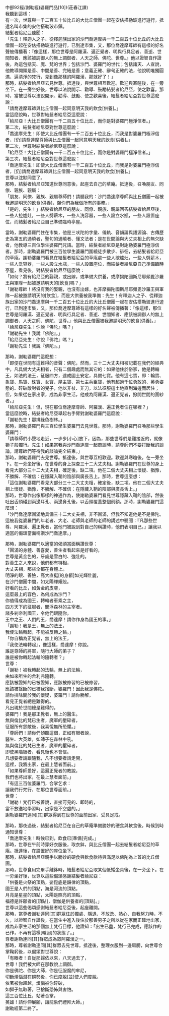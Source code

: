 中部92經/謝勒經(婆羅門品[10])(莊春江譯)  
我聽到這樣：  
有一次，世尊與一千二百五十位比丘的大比丘僧團一起在安估搭勒玻進行遊行，抵達名叫市集的安估搭勒玻市鎮。  
結髮者給尼亞聽聞：  
「先生！釋迦人之子、從釋迦族出家的沙門喬達摩與一千二百五十位比丘的大比丘僧團一起在安估搭勒玻進行遊行，已到達市集，又，那位喬達摩尊師有這樣的好名聲被傳播著：『像這樣，那位世尊是阿羅漢、遍正覺者、明與行具足者、善逝、世間知者、應該被調御人的無上調御者、人天之師、佛陀、世尊。』他以證智自作證後，為這包括天、魔、梵的世界；包括沙門、婆羅門的世代；包括諸天、人宣說，他教導開頭是善、中間是善、完結是善；意義正確、辭句正確的法，他說明唯獨圓滿、遍清淨的梵行，見到像那樣的阿羅漢，那就好了！」  
那時，結髮者給尼亞去見世尊。抵達後，與世尊相互歡迎。歡迎與寒暄後，在一旁坐下。在一旁坐好後，世尊以法說開示、勸導、鼓勵結髮者給尼亞，使之歡喜。那時，當被世尊以法說開示、勸導、鼓勵、使之歡喜後，結髮者給尼亞對世尊這麼說：  
「請喬達摩尊師與比丘僧團一起同意明天我的飲食[供養]。」  
當這麼說時，世尊對結髮者給尼亞這麼說：  
「給尼亞！大比丘僧團有一千二百五十位比丘，而你是對婆羅門極淨信者。」  
第二次，結髮者給尼亞對世尊這麼說：  
「喬達摩先生！即使大比丘僧團有一千二百五十位比丘，而我是對婆羅門極淨信者，[仍]請喬達摩尊師與比丘僧團一起同意明天我的飲食[供養]。」  
第二次，世尊對結髮者給尼亞這麼說：  
「給尼亞！大比丘僧團有一千二百五十位比丘，而你是對婆羅門極淨信者。」  
第三次，結髮者給尼亞對世尊這麼說：  
「喬達摩先生！即使大比丘僧團有一千二百五十位比丘，而我是對婆羅門極淨信者，[仍]請喬達摩尊師與比丘僧團一起同意明天我的飲食[供養]。」  
世尊以沈默同意了。  
那時，結髮者給尼亞知道世尊同意後，起座去自己的草庵。抵達後，召喚朋友、同僚、親族、親屬：  
「朋友、同僚、親族、親屬尊師們！請聽我的：沙門喬達摩尊師與比丘僧團一起被我邀請明天的飲食[供養]，願你們為我做所有的事務。」  
「是的，先生！」結髮者給尼亞的朋友、同僚、親族、親屬回答結髮者給尼亞後，一些人挖爐灶，一些人劈薪木，一些人洗容器，一些人設立水瓶，一些人設置座位，而結髮者給尼亞自己準備臨時亭屋。  
  
當時，謝勒婆羅門住在市集，他是三吠陀的字彙、儀軌、音韻論與語源論、古傳歷史為第五的通曉者，聖句的通曉者、懂文法者；是在世間論與大丈夫相上的無欠缺者，他教導三百位學生婆羅門咒語。當時，結髮者給尼亞是對謝勒婆羅門極淨信者。那時，謝勒婆羅門被三百位學生婆羅門圍繞徒步散步、徘徊，去結髮者給尼亞的草庵。謝勒婆羅門看見在結髮者給尼亞的草庵處一些人挖爐灶，一些人劈薪木，一些人洗容器，一些人設立水瓶，一些人設置座位，而結髮者給尼亞自己準備臨時亭屋，看見後，對結髮者給尼亞這麼說：  
「如何？將有給尼亞的娶親，或出嫁，或準備大供養，或摩揭陀國斯尼耶頻毘沙羅王與軍隊一起被邀請明天的[飲食]嗎？」  
「謝勒尊師！將沒有我的娶親，也沒有出嫁，也非摩揭陀國斯尼耶頻毘沙羅王與軍隊一起被邀請明天的[飲食]，而是大供養被我準備：先生！有釋迦人之子、從釋迦族出家的沙門喬達摩與一千二百五十位比丘的大比丘僧團一起在安估搭勒玻進行遊行，已到達市集，又，那位喬達摩尊師有這樣的好名聲被傳播著：『像這樣，那位世尊是阿羅漢、遍正覺者、明與行具足者、善逝、世間知者、應該被調御人的無上調御者、人天之師、佛陀、世尊。』他與比丘僧團被我邀請明天的飲食[供養]。」  
「給尼亞先生！你說『佛陀』嗎？」  
「謝勒先生！我說『佛陀』。」  
「給尼亞先生！你說『佛陀』嗎？」  
「謝勒先生！我說『佛陀』。」  
  
那時，謝勒婆羅門這麼想：  
「即便在世間有這難得的音聲：佛陀，然而，三十二大丈夫相被記載在我們的經典中，凡具備大丈夫相者，只有二個趣處而無其它的：如果他住於俗家，他是轉輪王，如法的法王，征服四方，達成國土安定，具備七寶。他有這七寶，即：輪寶、象寶、馬寶、珠寶、女寶、屋主寶、第七主兵臣寶，他有超過千位勇敢的、英勇姿態的、碎破敵對者的兒子，他以非杖、非刀，以法征服這土地直到海邊而居住；但，如果從在家出家，成為非家生活，他成為阿羅漢、遍正覺者，掀開世間的面紗者。」  
「給尼亞先生！但，現在那位喬達摩尊師、阿羅漢、遍正覺者住在哪裡？」  
當這麼說時，結髮者給尼亞舉起右手臂對謝勒婆羅門這麼說：  
「謝勒先生！那排綠色樹林。」  
那時，謝勒婆羅門與三百位學生婆羅門去見世尊。那時，謝勒婆羅門召喚那些學生婆羅門：  
「請尊師們小聲地走近，一步步[小心]放下，因為，那些世尊們是難接近的，就像獅子般獨行。先生！如果當我與沙門喬達摩一起商談時，請尊師們不要打斷我的談論，請尊師們等待我的談論完全結束。」  
那時，謝勒婆羅門去見世尊。抵達後，與世尊互相歡迎。歡迎與寒暄後，在一旁坐下。在一旁坐好後，在世尊的身上探查三十二大丈夫相。謝勒婆羅門在世尊的身上看見大部分三十二大丈夫相，確定後，缺二項。他在二個大丈夫相上懷疑、猶豫，不勝解、不確信：在隱藏入鞘的陰部與廣長舌上。那時，世尊這麼想：  
「這位謝勒婆羅門看見大部分三十二大丈夫相，確定後，缺二項。他在二個大丈夫相上懷疑、猶豫，不勝解、不確信：在隱藏入鞘的陰部與廣長舌上。」  
那時，世尊作出像那樣的神通作為，使謝勒婆羅門看見世尊隱藏入鞘的陰部，然後吐出舌頭碰到兩邊耳孔、兩邊鼻孔後，以舌頭覆蓋整個前額。那時，謝勒婆羅門這麼想：  
「沙門喬達摩圓滿地具備三十二大丈夫相，非不圓滿，但我不知道他是不是佛陀。這被我從婆羅門的年老者、大老、老師與老師的老師的講述中聽聞：『凡那些世尊、阿羅漢、遍正覺者，當他門被說到對自己的稱讚時，他們表明自己。』讓我以適當的偈頌當面稱讚沙門喬達摩。」  
  
那時，謝勒婆羅門以適當的偈頌當面稱讚世尊：  
「圓滿的身體、善喜愛，善生者看起來是好看的，  
世尊是黃金色的，牙齒是雪白的、強壯的。  
對善生之人來說，他們都有特相，  
大丈夫相，那些全都在身體上。  
明淨的眼、善臉，高大直挺[的身軀]如光輝壯麗，  
在沙門僧團中間，如太陽輝耀般。  
好看的比丘，如黃金的皮膚，  
這麼最上的容色，為何成為沙門？  
你值得成為國王，轉輪者車乘之主，  
四方天下的征服者，閻浮森林的主宰者。  
諸多剎帝利國王，令他們跟隨你，  
王中之王、人們的王，喬達摩！請你作身為國王的事。」  
「謝勒！我是王，無上的法王，  
我使法輪轉起，不能被反轉之輪。」  
「你自稱為正覺者，無上的法王，  
『我使法輪轉起』，像這樣，喬達摩！你說。  
誰是尊師的將軍，隨行大師的弟子？  
誰是被你轉起法輪的隨轉者？」  
世尊：  
「謝勒！被我轉起的法輪，無上的法輪，  
由如來所生的舍利弗隨轉。  
應該被證知的已被證知，應該被修習的已被修習，  
應該被捨斷的已被我捨斷，婆羅門！因此我是佛陀。  
請你排除關於我的懷疑，婆羅門！請你勝解，  
看見正覺者總是難得的。  
凡出現於世間總是難得的，  
婆羅門！我是那正覺者，無上的醫生。  
無與倫比的梵已生者，魔軍的壓碎者，  
征服所有怨敵後，我喜悅無所恐懼。」  
「尊師們！請你們傾聽這個，正如有眼者說，  
醫生、大英雄，如師子在森林中吼。  
無與倫比的梵已生者，魔軍的壓碎者，  
即使黑階級者，看見後也不會信。  
凡想要者請跟隨我，凡不想要者請走開，  
這裡，我將出家，在最上慧者面前。」  
「如果尊師愛好，這遍正覺者的教說，  
我們也將出家，在最上慧者面前。」  
「有這三百位婆羅門，合掌乞求：  
讓我們行梵行，在那位世尊面前。」  
世尊：  
「謝勒！梵行已被善說，直接可見的、即時的，  
當不放逸地學習時，出家是不空虛的。」  
謝勒婆羅門連同[其]群眾得到在世尊的面前出家、受具足戒。  
  
那時，那夜過後，結髮者給尼亞在自己的草庵準備勝妙的硬食與軟食後，時候到時通知世尊：  
「喬達摩先生！時候已到，飲食已[準備]完成。」  
那時，世尊在午前時穿好衣服後，取衣鉢，與比丘僧團一起去結髮者給尼亞的草庵。抵達後，在設置好的座位坐下。  
那時，結髮者給尼亞親手以勝妙的硬食與軟食款待與滿足以佛陀為上首的比丘僧團。  
那時，世尊食用完畢手離鉢時，結髮者給尼亞取某個低矮坐具後，在一旁坐下。在一旁坐好後，世尊以這些偈頌感謝結髮者給尼亞：  
「供養是火祭的頂點，娑毘底是韻律的頂點，  
國王是人們的頂點，海是河流的頂點。  
月亮是星星的頂點，太陽是照亮的頂點，  
福德是許願者的[頂點]，僧伽是供養者的[頂點]。」  
世尊以這些偈頌感謝結髮者給尼亞後，起座離開。  
那時，當尊者謝勒連同[其]群眾住於獨處、隱退、不放逸、熱心、自我努力時，不久，以證智自作證後，在當生中進入後住於那善男子之所以從在家而正確地出家，成為非家生活的那個無上梵行目標，他證知：「出生已盡，梵行已完成，應該作的已作，不再有這樣[輪迴]的狀態了。」  
尊者謝勒連同[其]群眾成為眾阿羅漢之一。  
那時，尊者謝勒連同[其]群眾去見世尊。抵達後，整理衣服到一邊肩膀，向世尊合掌鞠躬後，以偈頌對世尊說：  
「有眼者！自從那歸依以來，八天過去了，  
世尊！我們被大師在那教說上調御。  
你是佛陀、你是大師，你是征服魔的牟尼，  
切斷煩惱潛在趨勢後，你已度脫[並]使人們度脫。  
依著被你超越，煩惱被你碎破，  
如獅子無取著，已捨斷恐怖與害怕。  
這三百位比丘，站著合掌，  
英雄！請你伸展腳，讓龍象們禮拜大師。」  
謝勒經第二終了。  
  
  
